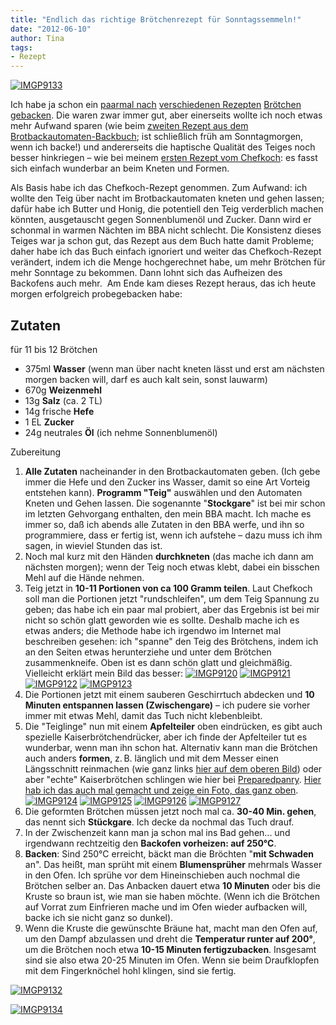 ```yaml
---
title: "Endlich das richtige Brötchenrezept für Sonntagssemmeln!"
date: "2012-06-10" 
author: Tina
tags:
- Rezept
---
```


[![](images/imgp9133.jpg "IMGP9133")](http://apfeleimer.wordpress.com/2012/06/10/endlich-das-richtige-brotchenrezept-fur-sonntagssemmeln/imgp9133/)

Ich habe ja schon ein [paarmal nach](http://apfeleimer.wordpress.com/2012/03/05/sonntagskaiserbrotchen/ "Sonntagskaiserbrötchen") [verschiedenen Rezepten](http://apfeleimer.wordpress.com/2012/03/18/wieder-neue-sonntagssemmeln/ "Wieder neue Sonntagssemmeln") [Brötchen gebacken](http://apfeleimer.wordpress.com/2012/04/23/neues-brotchenrezept-und-rotkraut/ "Neues Brötchenrezept und Rotkraut"). Die waren zwar immer gut, aber einerseits wollte ich noch etwas mehr Aufwand sparen (wie beim [zweiten Rezept aus dem Brotbackautomaten-Backbuch](http://apfeleimer.wordpress.com/2012/04/23/neues-brotchenrezept-und-rotkraut/ "Neues Brötchenrezept und Rotkraut"); ist schließlich früh am Sonntagmorgen, wenn ich backe!) und andererseits die haptische Qualität des Teiges noch besser hinkriegen – wie bei meinem [ersten Rezept vom Chefkoch](http://www.chefkoch.de/rezepte/1153991221641997/Kaisersemmeln-Kaiserbroetchen.html): es fasst sich einfach wunderbar an beim Kneten und Formen.

Als Basis habe ich das Chefkoch-Rezept genommen. Zum Aufwand: ich wollte den Teig über nacht im Brotbackautomaten kneten und gehen lassen; dafür habe ich Butter und Honig, die potentiell den Teig verderblich machen könnten, ausgetauscht gegen Sonnenblumenöl und Zucker. Dann wird er schonmal in warmen Nächten im BBA nicht schlecht. Die Konsistenz dieses Teiges war ja schon gut, das Rezept aus dem Buch hatte damit Probleme; daher habe ich das Buch einfach ignoriert und weiter das Chefkoch-Rezept verändert, indem ich die Menge hochgerechnet habe, um mehr Brötchen für mehr Sonntage zu bekommen. Dann lohnt sich das Aufheizen des Backofens auch mehr.  Am Ende kam dieses Rezept heraus, das ich heute morgen erfolgreich probegebacken habe:

## Zutaten

für 11 bis 12 Brötchen

- 375ml **Wasser** (wenn man über nacht kneten lässt und erst am nächsten morgen backen will, darf es auch kalt sein, sonst lauwarm)
- 670g **Weizenmehl**
- 13g **Salz** (ca. 2 TL)
- 14g frische **Hefe**
- 1 EL **Zucker**
- 24g neutrales **Öl** (ich nehme Sonnenblumenöl)

Zubereitung

1. **Alle Zutaten** nacheinander in den Brotbackautomaten geben. (Ich gebe immer die Hefe und den Zucker ins Wasser, damit so eine Art Vorteig entstehen kann). **Programm "Teig"** auswählen und den Automaten Kneten und Gehen lassen. Die sogenannte "**Stockgare**" ist bei mir schon im letzten Gehvorgang enthalten, den mein BBA macht. Ich mache es immer so, daß ich abends alle Zutaten in den BBA werfe, und ihn so programmiere, dass er fertig ist, wenn ich aufstehe – dazu muss ich ihm sagen, in wieviel Stunden das ist.
2. Noch mal kurz mit den Händen **durchkneten** (das mache ich dann am nächsten morgen); wenn der Teig noch etwas klebt, dabei ein bisschen Mehl auf die Hände nehmen.
3. Teig jetzt in **10-11 Portionen von ca 100 Gramm teilen**. Laut Chefkoch soll man die Portionen jetzt "rundschleifen", um dem Teig Spannung zu geben; das habe ich ein paar mal probiert, aber das Ergebnis ist bei mir nicht so schön glatt geworden wie es sollte. Deshalb mache ich es etwas anders; die Methode habe ich irgendwo im Internet mal beschreiben gesehen: ich "spanne" den Teig des Brötchens, indem ich an den Seiten etwas herunterziehe und unter dem Brötchen zusammenkneife. Oben ist es dann schön glatt und gleichmäßig. Vielleicht erklärt mein Bild das besser: [![](images/imgp9120.jpg "IMGP9120")](http://apfeleimer.wordpress.com/2012/06/10/endlich-das-richtige-brotchenrezept-fur-sonntagssemmeln/imgp9120/) [![](images/imgp9121.jpg "IMGP9121")](http://apfeleimer.wordpress.com/2012/06/10/endlich-das-richtige-brotchenrezept-fur-sonntagssemmeln/imgp9121/) [![](images/imgp9122.jpg "IMGP9122")](http://apfeleimer.wordpress.com/2012/06/10/endlich-das-richtige-brotchenrezept-fur-sonntagssemmeln/imgp9122/) [![](images/imgp9123.jpg "IMGP9123")](http://apfeleimer.wordpress.com/2012/06/10/endlich-das-richtige-brotchenrezept-fur-sonntagssemmeln/imgp9123/)
4. Die Portionen jetzt mit einem sauberen Geschirrtuch abdecken und **10 Minuten entspannen lassen (Zwischengare)** – ich pudere sie vorher immer mit etwas Mehl, damit das Tuch nicht klebenbleibt.
5. Die "Teiglinge" nun mit einem **Apfelteiler** oben eindrücken, es gibt auch spezielle Kaiserbrötchendrücker, aber ich finde der Apfelteiler tut es wunderbar, wenn man ihn schon hat. Alternativ kann man die Brötchen auch anders **formen**, z. B. länglich und mit dem Messer einen Längsschnitt reinmachen (wie ganz links [hier auf dem oberen Bild](http://apfeleimer.wordpress.com/2012/03/18/wieder-neue-sonntagssemmeln/ "Wieder neue Sonntagssemmeln")) oder aber "echte" Kaiserbrötchen schlingen wie hier bei [Preparedpanry](http://www.preparedpantry.com/howtomakekaiserrolls.htm). [Hier hab ich das auch mal gemacht und zeige ein Foto, das ganz oben](http://apfeleimer.wordpress.com/2012/03/05/sonntagskaiserbrotchen/ "Sonntagskaiserbrötchen"). [![](images/imgp9124.jpg "IMGP9124")](http://apfeleimer.wordpress.com/2012/06/10/endlich-das-richtige-brotchenrezept-fur-sonntagssemmeln/imgp9124/) [![](images/imgp9125.jpg "IMGP9125")](http://apfeleimer.wordpress.com/2012/06/10/endlich-das-richtige-brotchenrezept-fur-sonntagssemmeln/imgp9125/) [![](images/imgp9126.jpg "IMGP9126")](http://apfeleimer.wordpress.com/2012/06/10/endlich-das-richtige-brotchenrezept-fur-sonntagssemmeln/imgp9126/) [![](images/imgp9127.jpg "IMGP9127")](http://apfeleimer.wordpress.com/2012/06/10/endlich-das-richtige-brotchenrezept-fur-sonntagssemmeln/imgp9127/)
6. Die geformten Brötchen müssen jetzt noch mal ca. **30-40 Min. gehen**, das nennt sich **Stückgare**. Ich decke da nochmal das Tuch drauf.
7. In der Zwischenzeit kann man ja schon mal ins Bad gehen... und irgendwann rechtzeitig den **Backofen vorheizen: auf 250°C**.
8. **Backen**: Sind 250°C erreicht, bäckt man die Bröchten "**mit Schwaden** an". Das heißt, man sprüht mit einem **Blumensprüher** mehrmals Wasser in den Ofen. Ich sprühe vor dem Hineinschieben auch nochmal die Brötchen selber an. Das Anbacken dauert etwa **10 Minuten** oder bis die Kruste so braun ist, wie man sie haben möchte. (Wenn ich die Brötchen auf Vorrat zum Einfrieren mache und im Ofen wieder aufbacken will, backe ich sie nicht ganz so dunkel).
9. Wenn die Kruste die gewünschte Bräune hat, macht man den Ofen auf, um den Dampf abzulassen und dreht die **Temperatur runter auf 200°**, um die Brötchen noch etwa **10-15 Minuten fertigzubacken**. Insgesamt sind sie also etwa 20-25 Minuten im Ofen. Wenn sie beim Draufklopfen mit dem Fingerknöchel hohl klingen, sind sie fertig.

[![](images/imgp9132.jpg "IMGP9132")](http://apfeleimer.wordpress.com/2012/06/10/endlich-das-richtige-brotchenrezept-fur-sonntagssemmeln/imgp9132/)

[![](images/imgp9134.jpg "IMGP9134")](http://apfeleimer.wordpress.com/2012/06/10/endlich-das-richtige-brotchenrezept-fur-sonntagssemmeln/imgp9134/)

